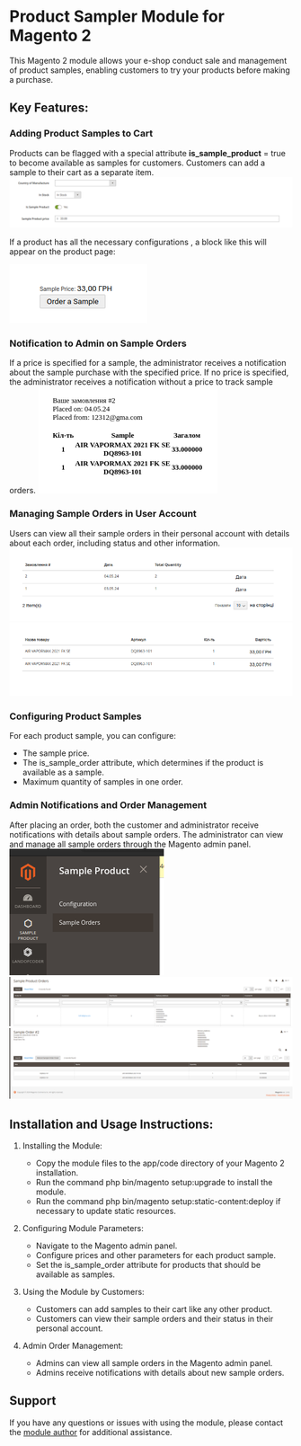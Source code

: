 # Product Sampler Module for Magento 2

This Magento 2 module allows your e-shop conduct sale and management of product samples, enabling customers to try your products before making a purchase.

## Key Features:

### Adding Product Samples to Cart

Products can be flagged with a special attribute **is_sample_product** = true to become available as samples for customers. Customers can add a sample to their cart as a separate item.
![img_1.png](img_1.png)

If a product has all the necessary configurations , a block like this will appear on the product page:

![img.png](img.png)

### Notification to Admin on Sample Orders

If a price is specified for a sample, the administrator receives a notification about the sample purchase with the specified price. If no price is specified, the administrator receives a notification without a price to track sample orders.
![img_2.png](img_2.png)

### Managing Sample Orders in User Account

Users can view all their sample orders in their personal account with details about each order, including status and other information.
![img_3.png](img_3.png)
![img_4.png](img_4.png)

### Configuring Product Samples

For each product sample, you can configure:
- The sample price.
- The is_sample_order attribute, which determines if the product is available as a sample.
- Maximum quantity of samples in one order.

### Admin Notifications and Order Management

After placing an order, both the customer and administrator receive notifications with details about sample orders. The administrator can view and manage all sample orders through the Magento admin panel.
![img_5.png](img_5.png)
![img_6.png](img_6.png)
![img_7.png](img_7.png)

## Installation and Usage Instructions:

1. Installing the Module:
    - Copy the module files to the app/code directory of your Magento 2 installation.
    - Run the command php bin/magento setup:upgrade to install the module.
    - Run the command php bin/magento setup:static-content:deploy if necessary to update static resources.

2. Configuring Module Parameters:
    - Navigate to the Magento admin panel.
    - Configure prices and other parameters for each product sample.
    - Set the is_sample_order attribute for products that should be available as samples.

3. Using the Module by Customers:
    - Customers can add samples to their cart like any other product.
    - Customers can view their sample orders and their status in their personal account.

4. Admin Order Management:
    - Admins can view all sample orders in the Magento admin panel.
    - Admins receive notifications with details about new sample orders.

## Support

If you have any questions or issues with using the module, please contact the [module author](mailto:doliaanatolii@gmail.com) for additional assistance.
